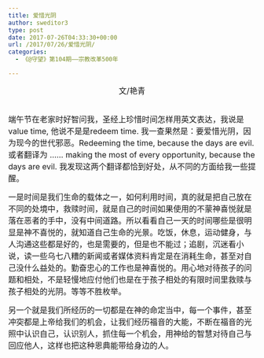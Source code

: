 ```yaml
---
title: 爱惜光阴
author: sweditor3
type: post
date: 2017-07-26T04:33:30+00:00
url: /2017/07/26/爱惜光阴/
categories:
  - 《@守望》第104期——宗教改革500年

---
```

<p style="text-align: center;">
  <span style="font-size: 12pt;">文/艳青</span>
</p>

<span style="font-size: 12pt;"><br /> 端午节在老家时好智问我，圣经上珍惜时间怎样用英文表达，我说是value time, 他说不是是redeem time. 我一查果然是：要爱惜光阴，因为现今的世代邪恶。Redeeming the time, because the days are evil. 或者翻译为 …… making the most of every opportunity, because the days are evil. 我发现这两个翻译都恰到好处，从不同的方面给我一些提醒。</span>

<span style="font-size: 12pt;">一是时间是我们生命的载体之一，如何利用时间，真的就是把自己放在不同的处境中，救赎时间，就是自己的时间如果使用的不蒙神喜悦就是落在恶者的手中，没有中间道路。所以看看自己一天的时间哪些是很明显是神不喜悦的，就知道自己生命的光景。吃饭，休息，运动健身，与人沟通这些都是好的，也是需要的，但是也不能过；追剧，沉迷看小说，读一些乌七八糟的新闻或者媒体资料肯定是在消耗生命，甚至对自己没什么益处的。勤奋忠心的工作也是神喜悦的。用心地对待孩子的问题和相处，不是轻慢地应付他们也是在于孩子相处的有限时间里救赎与孩子相处的光阴。等等不胜枚举。</span>

<span style="font-size: 12pt;">另一个就是我们所经历的一切都是在神的命定当中，每一个事件，甚至冲突都是上帝给我们的机会，让我们经历福音的大能，不断在福音的光照中认识自己，认识别人，抓住每一个机会，用神给的智慧对待自己与回应他人，这样也把这种恩典能带给身边的人。</span>